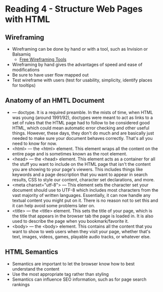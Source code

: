 # Reading 4 - Structure Web Pages with HTML

## Wireframing

- Wireframing can be done by hand or with a tool, such as Invision or Balsamiq
  - [Free Wireframing Tools](https://careerfoundry.com/en/blog/ux-design/free-wireframing-tools/)
- Wireframing by hand gives the advantages of speed and ease of modifications
- Be sure to have user flow mapped out
- Test wireframe with users (test for usability, simplicity, identify places for tooltips)

## Anatomy of an HMTL Document

- <!DOCTYPE html> — doctype. It is a required preamble. In the mists of time, when HTML was young (around 1991/92), doctypes were meant to act as links to a set of rules that the HTML page had to follow to be considered good HTML, which could mean automatic error checking and other useful things. However, these days, they don't do much and are basically just needed to make sure your document behaves correctly. That's all you need to know for now.
- \<html></html> — the \<html> element. This element wraps all the content on the entire page and is sometimes known as the root element.
- \<head></head> — the \<head> element. This element acts as a container for all the stuff you want to include on the HTML page that isn't the content you are showing to your page's viewers. This includes things like keywords and a page description that you want to appear in search results, CSS to style our content, character set declarations, and more.
- \<meta charset="utf-8"> — This element sets the character set your document should use to UTF-8 which includes most characters from the vast majority of written languages. Essentially, it can now handle any textual content you might put on it. There is no reason not to set this and it can help avoid some problems later on.
- \<title></title> — the \<title> element. This sets the title of your page, which is the title that appears in the browser tab the page is loaded in. It is also used to describe the page when you bookmark/favorite it.
- \<body></body> — the \<body> element. This contains all the content that you want to show to web users when they visit your page, whether that's text, images, videos, games, playable audio tracks, or whatever else.

## HTML Semantics

- Semantics are important to let the browser know how to best understand the content
- Use the most appropriate tag rather than styling
- Semantics can influence SEO information, such as for page search rankings
